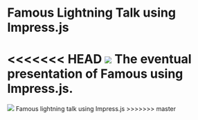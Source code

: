 Famous Lightning Talk using Impress.js
==========
<<<<<<< HEAD
<img src="https://travis-ci.org/ecjs/famous-impress-lightning.svg?branch=dev">
The eventual presentation of Famous using Impress.js.  
=======
<img src="https://travis-ci.org/ecjs/browserify.svg?branch=master">
Famous lightning talk using Impress.js
>>>>>>> master
